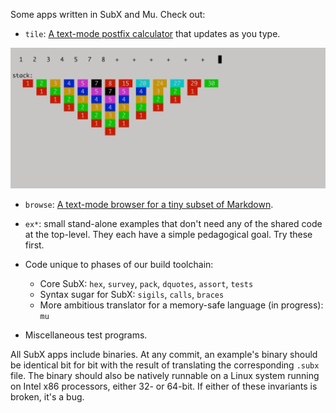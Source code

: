 Some apps written in SubX and Mu. Check out:

* `tile`: [A text-mode postfix calculator](https://mastodon.social/@akkartik/104896128141863951)
  that updates as you type.

<img alt='tile app' src='../html/rpn5.png'>

* `browse`: [A text-mode browser for a tiny subset of Markdown](https://mastodon.social/@akkartik/104845344081779025).

* `ex*`: small stand-alone examples that don't need any of the shared code at
  the top-level. They each have a simple pedagogical goal. Try these first.

* Code unique to phases of our build toolchain:
  * Core SubX: `hex`, `survey`, `pack`, `dquotes`, `assort`, `tests`
  * Syntax sugar for SubX: `sigils`, `calls`, `braces`
  * More ambitious translator for a memory-safe language (in progress): `mu`

* Miscellaneous test programs.

All SubX apps include binaries. At any commit, an example's binary should be
identical bit for bit with the result of translating the corresponding `.subx`
file. The binary should also be natively runnable on a Linux system running on
Intel x86 processors, either 32- or 64-bit. If either of these invariants is
broken, it's a bug.
